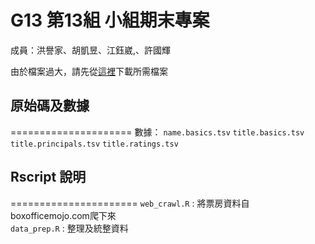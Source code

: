 G13 第13組 小組期末專案
=====================

成員：洪譽家、胡凱昱、江鈺崴,、許國輝

由於檔案過大，請先從[這裡](https://drive.google.com/drive/folders/1Cp_gkLfO0qNUkqjjfzoe-LgBCoUbC1Hs?fbclid=IwAR0rE08JE7v_wC3nctAFVKcFgCUHJotn-h5seGuEzwbFjTQt-YHCNv5XGUU)下載所需檔案


## 原始碼及數據
=====================
數據：
`name.basics.tsv` 
`title.basics.tsv`
`title.principals.tsv` 
`title.ratings.tsv`


## Rscript 說明
======================
`web_crawl.R` : 將票房資料自boxofficemojo.com爬下來    
`data_prep.R` : 整理及統整資料
